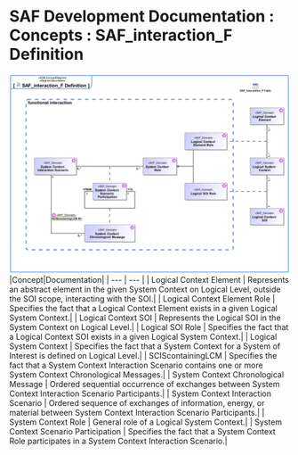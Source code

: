 # SAF Development Documentation : Concepts : SAF_interaction_F Definition 
![SAF_interaction_F Definition.svg](./diagrams/SAF_interaction_F-Definition.svg)
|Concept|Documentation|
| --- | --- |
| Logical Context Element | Represents an abstract element in the given System Context on Logical Level, outside the SOI scope, interacting with the SOI.|
| Logical Context Element Role | Specifies the fact that a Logical Context Element exists in a given Logical System Context.|
| Logical Context SOI | Represents the Logical SOI in the System Context on Logical Level.|
| Logical SOI Role | Specifies the fact that a Logical Context SOI exists in a given Logical System Context.|
| Logical System Context | Specifies the fact that a System Context for a System of Interest is defined on Logical Level.|
| SCIScontainingLCM | Specifies the fact that a System Context Interaction Scenario contains one or more System Context Chronological Messages.|
| System Context Chronological Message | Ordered sequential occurrence of exchanges between System Context Interaction Scenario Participants.|
| System Context Interaction Scenario | Ordered sequence of exchanges of information, energy, or material between System Context Interaction Scenario Participants.|
| System Context Role | General role of a Logical System Context.|
| System Context Scenario Participation | Specifies the fact that a System Context Role participates in a System Context Interaction Scenario.|
